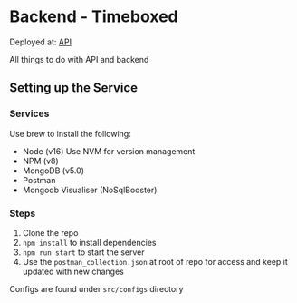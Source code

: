 # Backend - Timeboxed

Deployed at: [API](https://timeboxed-sg.herokuapp.com)

All things to do with API and backend


## Setting up the Service

### Services

Use brew to install the following:

- Node (v16) Use NVM for version management
- NPM (v8)
- MongoDB (v5.0)
- Postman
- Mongodb Visualiser (NoSqlBooster)


### Steps

1. Clone the repo
1. `npm install` to install dependencies
1. `npm run start` to start the server
1. Use the `postman_collection.json` at root of repo for access and keep it updated with new changes

Configs are found under `src/configs` directory

